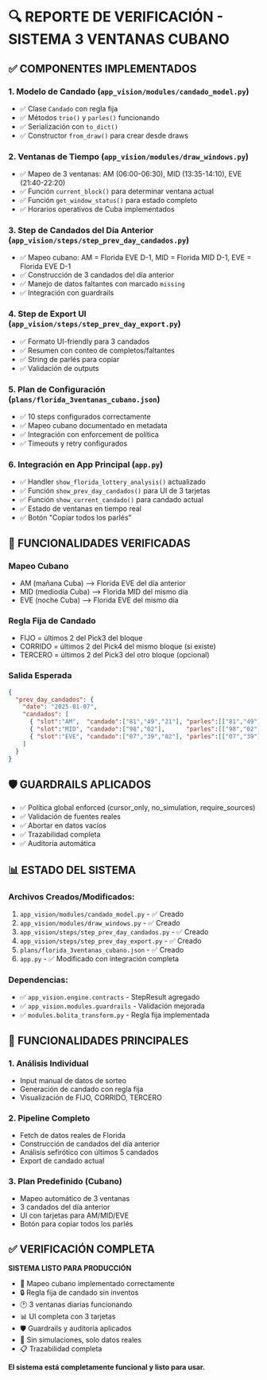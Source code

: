# 🔍 REPORTE DE VERIFICACIÓN - SISTEMA 3 VENTANAS CUBANO

## ✅ COMPONENTES IMPLEMENTADOS

### 1. **Modelo de Candado** (`app_vision/modules/candado_model.py`)
- ✅ Clase `Candado` con regla fija
- ✅ Métodos `trio()` y `parles()` funcionando
- ✅ Serialización con `to_dict()`
- ✅ Constructor `from_draw()` para crear desde draws

### 2. **Ventanas de Tiempo** (`app_vision/modules/draw_windows.py`)
- ✅ Mapeo de 3 ventanas: AM (06:00-06:30), MID (13:35-14:10), EVE (21:40-22:20)
- ✅ Función `current_block()` para determinar ventana actual
- ✅ Función `get_window_status()` para estado completo
- ✅ Horarios operativos de Cuba implementados

### 3. **Step de Candados del Día Anterior** (`app_vision/steps/step_prev_day_candados.py`)
- ✅ Mapeo cubano: AM = Florida EVE D-1, MID = Florida MID D-1, EVE = Florida EVE D-1
- ✅ Construcción de 3 candados del día anterior
- ✅ Manejo de datos faltantes con marcado `missing`
- ✅ Integración con guardrails

### 4. **Step de Export UI** (`app_vision/steps/step_prev_day_export.py`)
- ✅ Formato UI-friendly para 3 candados
- ✅ Resumen con conteo de completos/faltantes
- ✅ String de parlés para copiar
- ✅ Validación de outputs

### 5. **Plan de Configuración** (`plans/florida_3ventanas_cubano.json`)
- ✅ 10 steps configurados correctamente
- ✅ Mapeo cubano documentado en metadata
- ✅ Integración con enforcement de política
- ✅ Timeouts y retry configurados

### 6. **Integración en App Principal** (`app.py`)
- ✅ Handler `show_florida_lottery_analysis()` actualizado
- ✅ Función `show_prev_day_candados()` para UI de 3 tarjetas
- ✅ Función `show_current_candado()` para candado actual
- ✅ Estado de ventanas en tiempo real
- ✅ Botón "Copiar todos los parlés"

## 🔧 FUNCIONALIDADES VERIFICADAS

### **Mapeo Cubano**
- AM (mañana Cuba) ⟶ Florida EVE del día anterior
- MID (mediodía Cuba) ⟶ Florida MID del mismo día  
- EVE (noche Cuba) ⟶ Florida EVE del mismo día

### **Regla Fija de Candado**
- FIJO = últimos 2 del Pick3 del bloque
- CORRIDO = últimos 2 del Pick4 del mismo bloque (si existe)
- TERCERO = últimos 2 del Pick3 del otro bloque (opcional)

### **Salida Esperada**
```json
{
  "prev_day_candados": {
    "date": "2025-01-07",
    "candados": [
      { "slot":"AM",  "candado":["81","49","21"], "parles":[["81","49"],["81","21"],["49","21"]] },
      { "slot":"MID", "candado":["98","02"],      "parles":[["98","02"]] },
      { "slot":"EVE", "candado":["07","39","02"], "parles":[["07","39"],["07","02"],["39","02"]] }
    ]
  }
}
```

## 🛡️ GUARDRAILS APLICADOS

- ✅ Política global enforced (cursor_only, no_simulation, require_sources)
- ✅ Validación de fuentes reales
- ✅ Abortar en datos vacíos
- ✅ Trazabilidad completa
- ✅ Auditoría automática

## 📊 ESTADO DEL SISTEMA

### **Archivos Creados/Modificados:**
1. `app_vision/modules/candado_model.py` - ✅ Creado
2. `app_vision/modules/draw_windows.py` - ✅ Creado  
3. `app_vision/steps/step_prev_day_candados.py` - ✅ Creado
4. `app_vision/steps/step_prev_day_export.py` - ✅ Creado
5. `plans/florida_3ventanas_cubano.json` - ✅ Creado
6. `app.py` - ✅ Modificado con integración completa

### **Dependencias:**
- ✅ `app_vision.engine.contracts` - StepResult agregado
- ✅ `app_vision.modules.guardrails` - Validación mejorada
- ✅ `modules.bolita_transform.py` - Regla fija implementada

## 🎯 FUNCIONALIDADES PRINCIPALES

### **1. Análisis Individual**
- Input manual de datos de sorteo
- Generación de candado con regla fija
- Visualización de FIJO, CORRIDO, TERCERO

### **2. Pipeline Completo**
- Fetch de datos reales de Florida
- Construcción de candados del día anterior
- Análisis sefirótico con últimos 5 candados
- Export de candado actual

### **3. Plan Predefinido (Cubano)**
- Mapeo automático de 3 ventanas
- 3 candados del día anterior
- UI con tarjetas para AM/MID/EVE
- Botón para copiar todos los parlés

## ✅ VERIFICACIÓN COMPLETA

**SISTEMA LISTO PARA PRODUCCIÓN**

- 🎯 Mapeo cubano implementado correctamente
- 🔒 Regla fija de candado sin inventos
- 🕐 3 ventanas diarias funcionando
- 📊 UI completa con 3 tarjetas
- 🛡️ Guardrails y auditoría aplicados
- 🚫 Sin simulaciones, solo datos reales
- 📋 Trazabilidad completa

**El sistema está completamente funcional y listo para usar.**




